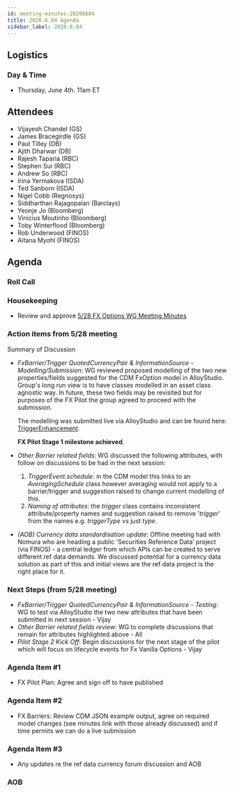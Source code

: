 ```yaml
---
id: meeting-minutes-20200604
title: 2020.6.04 Agenda
sidebar_label: 2020.6.04
---
```


## Logistics 
### Day & Time
* Thursday, June 4th. 11am ET

## Attendees
* Vijayesh Chandel (GS)
* James Bracegirdle (GS)
* Paul Tilley (DB)
* Ajith Dharwar (DB)
* Rajesh Taparia (RBC)
* Stephen Sui (RBC)
* Andrew So (RBC)
* Irina Yermakova (ISDA)
* Ted Sanborn (ISDA)
* Nigel Cobb (Regnosys)
* Siddharthan Rajagopalan (Barclays)
* Yeonje Jo (Bloomberg)
* Vinicius Moutinho (Bloomberg)
* Toby Winterflood (Bloomberg)
* Rob Underwood (FINOS)
* Aitana Myohl (FINOS)

## Agenda

### Roll Call

### Housekeeping
* Review and approve [5/28 FX Options WG Meeting Minutes](https://github.com/finos/alloy/blob/master/meeting-minutes/fx-options-wg/2020.5.28-fx-options-wg-meeting.md)

### Action items from 5/28 meeting
Summary of Discussion

* *FxBarrier/Trigger QuotedCurrencyPair & InformationSource - Modelling/Submission*: WG reviewed proposed modelling of the two new properties/fields suggested for the CDM FxOption model in AlloyStudio. Group's long run view is to have classes modelled in an asset class agnostic way. In future, these two fields may be revisited but for purposes of the FX Pilot the group agreed to proceed with the submission. 

  The modelling was submitted live via AlloyStudio and can be found here: [TriggerEnhancement](https://alloy.finos.org/studio/review/UAT-34/38). 
  
  **FX Pilot Stage 1 milestone achieved**.

* *Other Barrier related fields*: WG discussed the following attributes, with follow on discussions to be had in the next session:
  1. *TriggerEvent.schedule*: in the CDM model this links to an *AveragingSchedule* class however averaging would not apply to a barrier/trigger and suggestion raised to change current modelling of this.
  2. *Naming of attributes*: the *trigger* class contains inconsistent attribute/property names and suggestion raised to remove '*trigger*' from the names e.g. *triggerType* vs just *type*.

* *(AOB) Currency data standardisation update*: Offline meeting had with Nomura who are heading a public ‘Securities Reference Data’ project (via FINOS) - a central ledger from which APIs can be created to serve different ref data demands. We discussed potential for a currency data solution as part of this and initial views are the ref data project is the right place for it.

### Next Steps (from 5/28 meeting)
* *FxBarrier/Trigger QuotedCurrencyPair & InformationSource - Testing*: WG to test via AlloyStudio the two new attributes that have been submitted in next session - Vijay
* *Other Barrier related fields review*: WG to complete discussions that remain for attributes highlighted above - All
* *Pilot Stage 2 Kick Off*: Begin discussions for the next stage of the pilot which will focus on lifecycle events for Fx Vanilla Options - Vijay

### Agenda Item #1
* FX Pilot Plan: Agree and sign off to have published

### Agenda Item #2
* FX Barriers: Review CDM JSON example output, agree on required model changes (see minutes link with those already discussed) and if time permits we can do a live submission

### Agenda Item #3
* Any updates re the ref data currency forum discussion and AOB

### AOB


